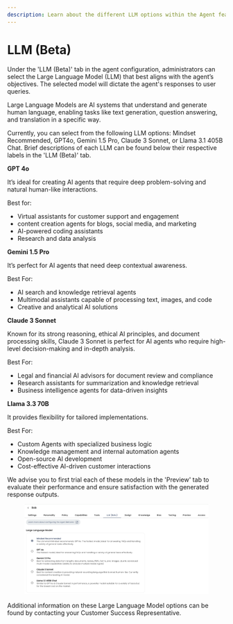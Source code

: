 ```yaml
---
description: Learn about the different LLM options within the Agent feature.
---
```


# LLM (Beta)

Under the 'LLM (Beta)' tab in the agent configuration, administrators can select the Large Language Model (LLM) that best aligns with the agent’s objectives. The selected model will dictate the agent's responses to user queries.

Large Language Models are AI systems that understand and generate human language, enabling tasks like text generation, question answering, and translation in a specific way.&#x20;

Currently, you can select from the following LLM options: Mindset Recommended, GPT4o, Gemini 1.5 Pro, Claude 3 Sonnet, or Llama 3.1 405B Chat. Brief descriptions of each LLM can be found below their respective labels in the 'LLM (Beta)' tab.

**GPT 4o**

It’s ideal for creating AI agents that require deep problem-solving and natural human-like interactions.

Best for:

* Virtual assistants for customer support and engagement
* content creation agents for blogs, social media, and marketing
* AI-powered coding assistants&#x20;
* Research and data analysis

**Gemini 1.5 Pro**

It’s perfect for AI agents that need deep contextual awareness.

Best For:

* AI search and knowledge retrieval agents&#x20;
* Multimodal assistants capable of processing text, images, and code&#x20;
* Creative and analytical AI solutions

**Claude 3 Sonnet**

Known for its strong reasoning, ethical AI principles, and document processing skills, Claude 3 Sonnet is perfect for AI agents who require high-level decision-making and in-depth analysis.

Best For:

* Legal and financial AI advisors for document review and compliance&#x20;
* Research assistants for summarization and knowledge retrieval&#x20;
* Business intelligence agents for data-driven insights&#x20;

**Llama 3.3 70B**

It provides flexibility for tailored implementations.&#x20;

Best For:

* Custom Agents with specialized business logic&#x20;
* Knowledge management and internal automation agents&#x20;
* Open-source AI development&#x20;
* Cost-effective AI-driven customer interactions

We advise you to first trial each of these models in the 'Preview' tab to evaluate their performance and ensure satisfaction with the generated response outputs.

<figure><img src="../../../../.gitbook/assets/Screenshot 2024-10-03 at 07.31.22.png" alt=""><figcaption></figcaption></figure>

Additional information on these Large Language Model options can be found by contacting your Customer Success Representative.
